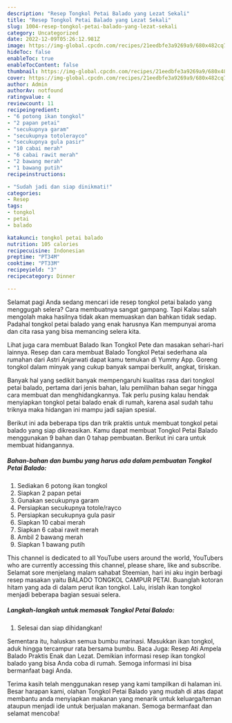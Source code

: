```yaml
---
description: "Resep Tongkol Petai Balado yang Lezat Sekali"
title: "Resep Tongkol Petai Balado yang Lezat Sekali"
slug: 1004-resep-tongkol-petai-balado-yang-lezat-sekali
category: Uncategorized
date: 2022-12-09T05:26:12.981Z
image: https://img-global.cpcdn.com/recipes/21eedbfe3a9269a9/680x482cq70/tongkol-petai-balado-foto-resep-utama.jpg
hideToc: false
enableToc: true
enableTocContent: false
thumbnail: https://img-global.cpcdn.com/recipes/21eedbfe3a9269a9/680x482cq70/tongkol-petai-balado-foto-resep-utama.jpg
cover: https://img-global.cpcdn.com/recipes/21eedbfe3a9269a9/680x482cq70/tongkol-petai-balado-foto-resep-utama.jpg
author: Admin
authorAv: notfound
ratingvalue: 4
reviewcount: 11
recipeingredient:
- "6 potong ikan tongkol"
- "2 papan petai"
- "secukupnya garam"
- "secukupnya totolerayco"
- "secukupnya gula pasir"
- "10 cabai merah"
- "6 cabai rawit merah"
- "2 bawang merah"
- "1 bawang putih"
recipeinstructions:

- "Sudah jadi dan siap dinikmati!"
categories:
- Resep
tags:
- tongkol
- petai
- balado

katakunci: tongkol petai balado 
nutrition: 105 calories
recipecuisine: Indonesian
preptime: "PT34M"
cooktime: "PT33M"
recipeyield: "3"
recipecategory: Dinner

---
```



Selamat pagi Anda sedang mencari ide resep tongkol petai balado yang menggugah selera? Cara membuatnya sangat gampang. Tapi Kalau salah mengolah maka hasilnya tidak akan memuaskan dan bahkan tidak sedap. Padahal tongkol petai balado yang enak harusnya Kan mempunyai aroma dan cita rasa yang bisa memancing selera kita.


Lihat juga cara membuat Balado Ikan Tongkol Pete dan masakan sehari-hari lainnya. Resep dan cara membuat Balado Tongkol Petai sederhana ala rumahan dari Astri Anjarwati dapat kamu temukan di Yummy App. Goreng tongkol dalam minyak yang cukup banyak sampai berkulit, angkat, tiriskan.

Banyak hal yang sedikit banyak mempengaruhi kualitas rasa dari tongkol petai balado, pertama dari jenis bahan, lalu pemilihan bahan segar hingga cara membuat dan menghidangkannya. Tak perlu pusing kalau hendak menyiapkan tongkol petai balado enak di rumah, karena asal sudah tahu triknya maka hidangan ini mampu jadi sajian spesial.


Berikut ini ada beberapa tips dan trik praktis untuk membuat tongkol petai balado yang siap dikreasikan. Kamu dapat membuat Tongkol Petai Balado menggunakan 9 bahan dan 0 tahap pembuatan. Berikut ini cara untuk membuat hidangannya.

<!--inarticleads1-->

##### Bahan-bahan dan bumbu yang harus ada dalam pembuatan Tongkol Petai Balado:

1. Sediakan 6 potong ikan tongkol
1. Siapkan 2 papan petai
1. Gunakan secukupnya garam
1. Persiapkan secukupnya totole/rayco
1. Persiapkan secukupnya gula pasir
1. Siapkan 10 cabai merah
1. Siapkan 6 cabai rawit merah
1. Ambil 2 bawang merah
1. Siapkan 1 bawang putih


This channel is dedicated to all YouTube users around the world, YouTubers who are currently accessing this channel, please share, like and subscribe. Selamat sore menjelang malam sahabat Steemian, hari ini aku ingin berbagi resep masakan yaitu BALADO TONGKOL CAMPUR PETAI. Buanglah kotoran hitam yang ada di dalam perut ikan tongkol. Lalu, irislah ikan tongkol menjadi beberapa bagian sesuai selera. 

<!--inarticleads2-->

##### Langkah-langkah untuk memasak Tongkol Petai Balado:


1. Selesai dan siap dihidangkan!

Sementara itu, haluskan semua bumbu marinasi. Masukkan ikan tongkol, aduk hingga tercampur rata bersama bumbu. Baca Juga: Resep Ati Ampela Balado Praktis Enak dan Lezat. Demikian informasi resep ikan tongkol balado yang bisa Anda coba di rumah. Semoga informasi ini bisa bermanfaat bagi Anda. 

Terima kasih telah menggunakan resep yang kami tampilkan di halaman ini. Besar harapan kami, olahan Tongkol Petai Balado yang mudah di atas dapat membantu anda menyiapkan makanan yang menarik untuk keluarga/teman ataupun menjadi ide untuk berjualan makanan. Semoga bermanfaat dan selamat mencoba!
